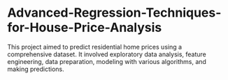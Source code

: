 # Advanced-Regression-Techniques-for-House-Price-Analysis
This project aimed to predict residential home prices using a comprehensive dataset. It involved exploratory data analysis, feature engineering, data preparation, modeling with various algorithms, and making predictions.
